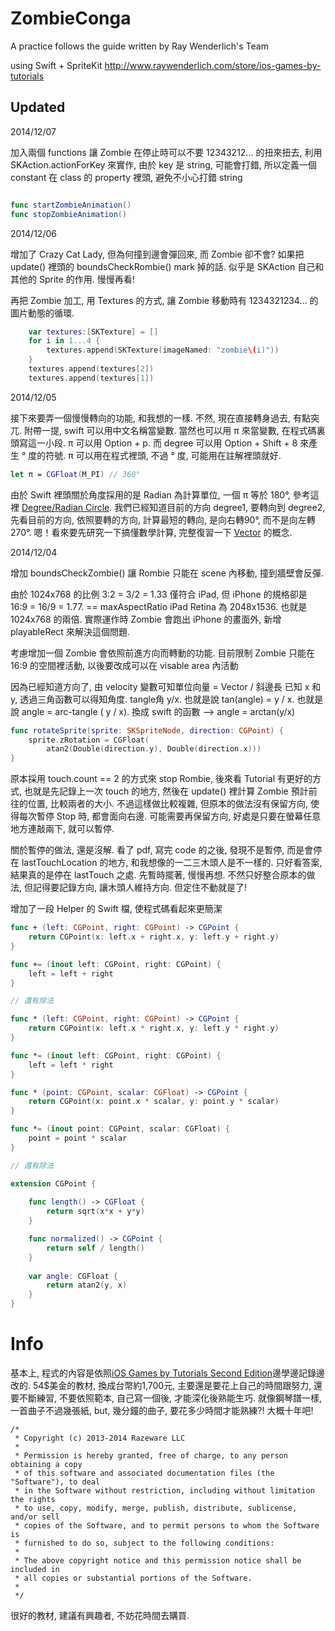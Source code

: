 ZombieConga
===========
A practice follows the guide written by Ray Wenderlich's Team

using Swift + SpriteKit
http://www.raywenderlich.com/store/ios-games-by-tutorials

Updated 
----------------
2014/12/07

加入兩個 functions 讓 Zombie 在停止時可以不要 12343212... 的扭來扭去, 利用 SKAction.actionForKey 來實作, 由於 key 是 string, 可能會打錯, 所以定義一個 constant 在 class 的 property 裡頭, 避免不小心打錯 string

```swift

func startZombieAnimation()
func stopZombieAnimation()

```



2014/12/06

增加了 Crazy Cat Lady, 但為何撞到邊會彈回來, 而 Zombie 卻不會? 如果把 update() 裡頭的 boundsCheckRombie() mark 掉的話. 似乎是 SKAction 自己和其他的 Sprite 的作用. 慢慢再看!

再把 Zombie 加工, 用 Textures 的方式, 讓 Zombie 移動時有 1234321234... 的圖片動態的循環.

```swift
    var textures:[SKTexture] = []
    for i in 1...4 {
        textures.append(SKTexture(imageNamed: "zombie\(i)"))
    }
    textures.append(textures[2])
    textures.append(textures[1])
```

2014/12/05

接下來要弄一個慢慢轉向的功能, 和我想的一樣. 不然, 現在直接轉身過去, 有點突兀. 附帶一提, swift 可以用中文名稱當變數. 當然也可以用 π 來當變數, 在程式碼裏頭寫這一小段. π 可以用 Option + p. 而 degree 可以用 Option + Shift + 8 來產生 ° 度的符號. π 可以用在程式裡頭, 不過 ° 度, 可能用在註解裡頭就好.

```swift
let π = CGFloat(M_PI) // 360°
```

由於 Swift 裡頭關於角度採用的是 Radian 為計算單位, 一個 π 等於 180°, 參考這裡 [Degree/Radian Circle](http://math.rice.edu/~pcmi/sphere/drg_txt.html). 我們已經知道目前的方向 degree1, 要轉向到 degree2, 先看目前的方向, 依照要轉的方向, 計算最短的轉向, 是向右轉90°, 而不是向左轉270°. 嗯！看來要先研究一下搞懂數學計算, 完整復習一下 [Vector](http://http://www.mathsisfun.com/algebra/vectors.html) 的概念.

2014/12/04 

增加 boundsCheckZombie() 讓 Rombie 只能在 scene 內移動, 撞到牆壁會反彈.

由於 1024x768 的比例 3:2 = 3/2 = 1.33 僅符合 iPad, 
但 iPhone 的規格卻是 16:9 = 16/9 = 1.77. == maxAspectRatio
iPad Retina 為 2048x1536. 也就是 1024x768 的兩倍. 
實際運作時 Zombie 會跑出 iPhone 的畫面外, 
新增 playableRect 來解決這個問題.

考慮增加一個 Zombie 會依照前進方向而轉動的功能.
目前限制 Zombie 只能在 16:9 的空間裡活動, 以後要改成可以在 visable area 內活動

因為已經知道方向了, 由 velocity 變數可知單位向量 = Vector / 斜邊長
已知 x 和 y, 透過三角函數可以得知角度. tangle角 y/x.
也就是說 tan(angle) = y / x.
也就是說 angle = arc-tangle ( y / x).
換成 swift 的函數 --> angle = arctan(y/x)

```swift
func rotateSprite(sprite: SKSpriteNode, direction: CGPoint) { 
    sprite.zRotation = CGFloat(
        atan2(Double(direction.y), Double(direction.x))) 
}
```
原本採用 touch.count == 2 的方式來 stop Rombie, 
後來看 Tutorial 有更好的方式, 也就是先記錄上一次 touch 的地方, 
然後在 update() 裡計算 Zombie 預計前往的位置, 比較兩者的大小. 
不過這樣做比較複雜, 但原本的做法沒有保留方向, 使得每次暫停 Stop 時, 
都會面向右邊. 可能需要再保留方向, 好處是只要在螢幕任意地方連敲兩下, 就可以暫停.

關於暫停的做法, 還是沒解. 看了 pdf, 寫完 code 的之後, 發現不是暫停, 而是會停在 lastTouchLocation 的地方, 和我想像的一二三木頭人是不一樣的. 只好看答案, 結果真的是停在 lastTouch 之處. 先暫時擺著, 慢慢再想. 不然只好整合原本的做法, 但記得要記錄方向, 讓木頭人維持方向. 但定住不動就是了!

增加了一段 Helper 的 Swift 檔, 使程式碼看起來更簡潔

```swift
func + (left: CGPoint, right: CGPoint) -> CGPoint {
    return CGPoint(x: left.x + right.x, y: left.y + right.y)
}

func += (inout left: CGPoint, right: CGPoint) {
    left = left + right
}

// 還有除法

func * (left: CGPoint, right: CGPoint) -> CGPoint {
    return CGPoint(x: left.x * right.x, y: left.y * right.y)
}

func *= (inout left: CGPoint, right: CGPoint) {
    left = left * right
}

func * (point: CGPoint, scalar: CGFloat) -> CGPoint {
    return CGPoint(x: point.x * scalar, y: point.y * scalar)
}

func *= (inout point: CGPoint, scalar: CGFloat) {
    point = point * scalar
}

// 還有除法

extension CGPoint {
    
    func length() -> CGFloat {
        return sqrt(x*x + y*y)
    }

    func normalized() -> CGPoint {
        return self / length()
    }
    
    var angle: CGFloat {
        return atan2(y, x)
    }
}
```

Info
====
基本上, 程式的內容是依照[iOS Games by Tutorials Second Edition](http://www.raywenderlich.com/store/ios-games-by-tutorials)邊學邊記錄邊改的. 54$美金的教材, 換成台幣約1,700元, 主要還是要花上自己的時間跟努力, 還要不斷練習, 不要依照範本, 自己寫一個後, 才能深化後熟能生巧. 就像鋼琴譜一樣, 一首曲子不過幾張紙, but, 幾分鐘的曲子, 要花多少時間才能熟練?! 大概十年吧!

```
/*
 * Copyright (c) 2013-2014 Razeware LLC
 * 
 * Permission is hereby granted, free of charge, to any person obtaining a copy
 * of this software and associated documentation files (the "Software"), to deal
 * in the Software without restriction, including without limitation the rights
 * to use, copy, modify, merge, publish, distribute, sublicense, and/or sell
 * copies of the Software, and to permit persons to whom the Software is
 * furnished to do so, subject to the following conditions:
 * 
 * The above copyright notice and this permission notice shall be included in
 * all copies or substantial portions of the Software.
 * 
 */
 ```

 很好的教材, 建議有興趣者, 不妨花時間去購買.



